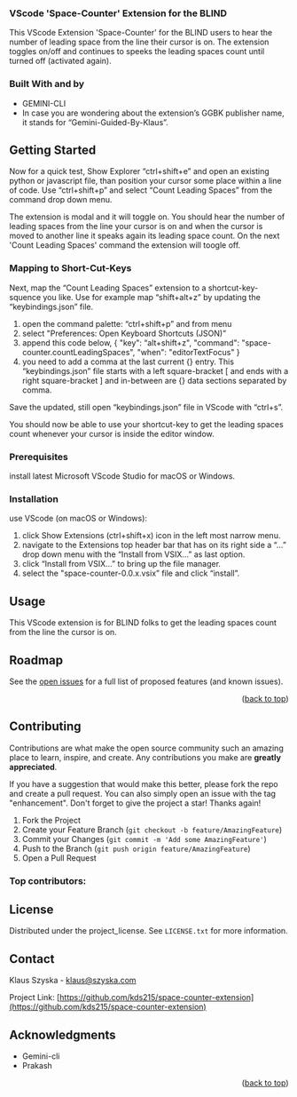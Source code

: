 <!-- PROJECT SHIELDS -->
<!-- TABLE OF CONTENTS -->

### VScode 'Space-Counter' Extension for the BLIND

This VScode Extension 'Space-Counter' for the BLIND users
to hear the number of leading space from the line their cursor is on.
The extension toggles on/off and continues to speeks the leading 
spaces count until turned off (activated again).

### Built With and by

* GEMINI-CLI
* In case you are wondering about the extension’s GGBK publisher name, 
  it stands for “Gemini-Guided-By-Klaus”.

<!-- GETTING STARTED -->
## Getting Started

Now for a quick test, Show Explorer “ctrl+shift+e” and open an existing
python or javascript file, than position your cursor some place within a line of code.
Use “ctrl+shift+p” and select “Count Leading Spaces” from the command drop down menu.

The extension is modal and it will toggle on. You should hear the number of leading spaces from 
the line your cursor is on and when the cursor is moved to another line it speaks
again its leading space count. On the next 'Count Leading Spaces' command 
the extension will toogle off.

### Mapping to Short-Cut-Keys

Next, map the “Count Leading Spaces” extension to a shortcut-key-squence you like.
Use for example map “shift+alt+z” by updating the “keybindings.json” file.

1. open the command palette: “ctrl+shift+p” and from menu
2. select "Preferences: Open Keyboard Shortcuts (JSON)”
3. append this code below,
   {
        "key": “alt+shift+z",
        "command": "space-counter.countLeadingSpaces",
        "when": "editorTextFocus"
   }
4. you need to add a comma at the last current {} entry.
This “keybindings.json” file starts with a left square-bracket \[ and
ends with a right square-bracket \] and in-between are {} data sections
separated by comma. 

Save the updated, still open “keybindings.json” file in VScode with “ctrl+s”.

You should now be able to use your shortcut-key to get the leading spaces count
whenever your cursor is inside the editor window.

### Prerequisites

install latest Microsoft VScode Studio for macOS or Windows.

### Installation

use VScode (on macOS or Windows):
1. click Show Extensions (ctrl+shift+x) icon in the left most narrow menu.
2. navigate to the Extensions top header bar that has on its right side a “…” drop down menu
   with the “Install from VSIX…” as last option.
3. click “Install from VSIX…” to bring up the file manager.
4. select the  "space-counter-0.0.x.vsix” file and click “install”.

<!-- USAGE EXAMPLES -->
## Usage

This VScode extension is for BLIND folks to get the leading spaces count from the line the cursor is on. 

<!-- ROADMAP -->
## Roadmap

See the [open issues](https://github.com/kds215/space-counter-extension/issues) for a full list of proposed features (and known issues).

<p align="right">(<a href="#readme-top">back to top</a>)</p>



<!-- CONTRIBUTING -->
## Contributing

Contributions are what make the open source community such an amazing place to learn, inspire, and create. Any contributions you make are **greatly appreciated**.

If you have a suggestion that would make this better, please fork the repo and create a pull request. You can also simply open an issue with the tag "enhancement".
Don't forget to give the project a star! Thanks again!

1. Fork the Project
2. Create your Feature Branch (`git checkout -b feature/AmazingFeature`)
3. Commit your Changes (`git commit -m 'Add some AmazingFeature'`)
4. Push to the Branch (`git push origin feature/AmazingFeature`)
5. Open a Pull Request


### Top contributors:


<!-- LICENSE -->
## License

Distributed under the project_license. See `LICENSE.txt` for more information.

<!-- CONTACT -->
## Contact

Klaus Szyska - klaus@szyska.com

Project Link: [https://github.com/kds215/space-counter-extension](https://github.com/kds215/space-counter-extension)

<!-- ACKNOWLEDGMENTS -->
## Acknowledgments

* Gemini-cli
* Prakash

<p align="right">(<a href="#readme-top">back to top</a>)</p>
